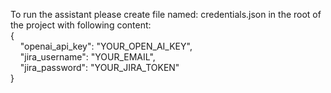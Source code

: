 To run the assistant please create file named: credentials.json in the root of the project with following content:<br>
{<br>
  &nbsp;&nbsp;&nbsp;&nbsp;"openai_api_key": "YOUR_OPEN_AI_KEY",<br>
  &nbsp;&nbsp;&nbsp;&nbsp;"jira_username": "YOUR_EMAIL",<br>
  &nbsp;&nbsp;&nbsp;&nbsp;"jira_password": "YOUR_JIRA_TOKEN"<br>
}
